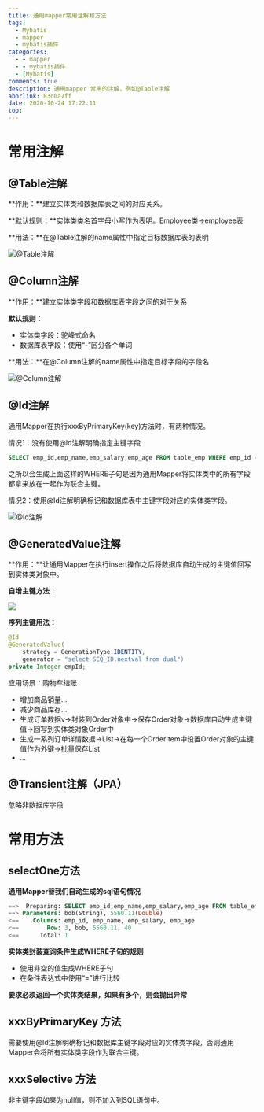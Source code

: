 ```yaml
---
title: 通用mapper常用注解和方法
tags:
  - Mybatis
  - mapper
  - mybatis插件
categories:
  - - mapper
  - - mybatis插件
  - [Mybatis]
comments: true
description: 通用mapper 常用的注解，例如@Table注解
abbrlink: 83d0a7ff
date: 2020-10-24 17:22:11
top:
---
```


# 常用注解

## @Table注解

**作用：**建立实体类和数据库表之间的对应关系。

**默认规则：**实体类类名首字母小写作为表明。Employee类→employee表

**用法：**在@Table注解的name属性中指定目标数据库表的表明

![@Table注解](http://img.jared.top/202010241915_794.png)



## @Column注解

**作用：**建立实体类字段和数据库表字段之间的对于关系

**默认规则：**

- 实体类字段：驼峰式命名
- 数据库表字段：使用“-”区分各个单词

**用法：**在@Column注解的name属性中指定目标字段的字段名

![@Column注解](http://img.jared.top/202010241913_362.png)



## @Id注解

通用Mapper在执行xxxByPrimaryKey(key)方法时，有两种情况。

情况1：没有使用@Id注解明确指定主键字段

```sql
SELECT emp_id,emp_name,emp_salary,emp_age FROM table_emp WHERE emp_id = ? AND emp_name = ? AND emp_salary = ? AND emp_age = ?
```

之所以会生成上面这样的WHERE子句是因为通用Mapper将实体类中的所有字段都拿来放在一起作为联合主键。

情况2：使用@Id注解明确标记和数据库表中主键字段对应的实体类字段。

![@Id注解](http://img.jared.top/202010241903_753.png)



## @GeneratedValue注解

**作用：**让通用Mapper在执行insert操作之后将数据库自动生成的主键值回写到实体类对象中。

**自增主键方法：**

![](http://img.jared.top/202010242012_726.png)

**序列主键用法：**

```java
@Id
@GeneratedValue(
    strategy = GenerationType.IDENTITY,
	generator = "select SEQ_ID.nextval from dual")
private Integer empId;
```

应用场景：购物车结账

- 增加商品销量...
- 减少商品库存...
- 生成订单数据v→封装到Order对象中→保存Order对象→数据库自动生成主键值→回写到实体类对象Order中
- 生成一系列订单详情数据→List<OrderItem>→在每一个OrderItem中设置Order对象的主键值作为外键→批量保存List<OrderItem>
- ...



## @Transient注解（JPA）

忽略非数据库字段



# 常用方法

## selectOne方法

**通用Mapper替我们自动生成的sql语句情况**

```sql
==>  Preparing: SELECT emp_id,emp_name,emp_salary,emp_age FROM table_emp WHERE emp_name = ? AND emp_salary = ?
==> Parameters: bob(String), 5560.11(Double)
<==    Columns: emp_id, emp_name, emp_salary, emp_age
<==        Row: 3, bob, 5560.11, 40
<==      Total: 1
```

**实体类封装查询条件生成WHERE子句的规则**

-  使用非空的值生成WHERE子句
-  在条件表达式中使用“=”进行比较

**要求必须返回一个实体类结果，如果有多个，则会抛出异常**



## xxxByPrimaryKey 方法

需要使用@Id注解明确标记和数据库主键字段对应的实体类字段，否则通用Mapper会将所有实体类字段作为联合主键。

## xxxSelective 方法

非主键字段如果为null值，则不加入到SQL语句中。






